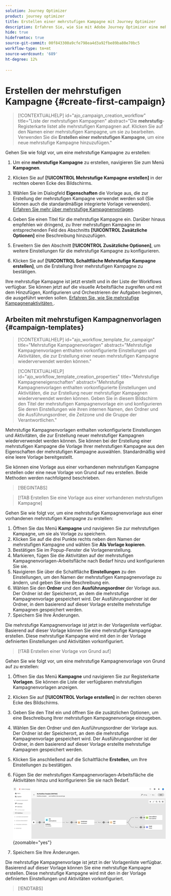 ```yaml
---
solution: Journey Optimizer
product: journey optimizer
title: Erstellen einer mehrstufigen Kampagne mit Journey Optimizer
description: Erfahren Sie, wie Sie mit Adobe Journey Optimizer eine mehrstufige Kampagne erstellen
hide: true
hidefromtoc: true
source-git-commit: 00f843300a9cfe798ea4d3a92fbe89ba80e70bc5
workflow-type: tm+mt
source-wordcount: '689'
ht-degree: 12%

---
```



# Erstellen der mehrstufigen Kampagne {#create-first-campaign}

>[!CONTEXTUALHELP]
>id="ajo_campaign_creation_workflow"
>title="Liste der mehrstufigen Kampagnen"
>abstract="Die **mehrstufig**-Registerkarte listet alle mehrstufigen Kampagnen auf. Klicken Sie auf den Namen einer mehrstufigen Kampagne, um sie zu bearbeiten. Verwenden Sie die **Erstellen einer mehrstufigen Kampagne**, um eine neue mehrstufige Kampagne hinzuzufügen."


Gehen Sie wie folgt vor, um eine mehrstufige Kampagne zu erstellen:

1. Um eine **mehrstufige Kampagne** zu erstellen, navigieren Sie zum Menü **Kampagnen**.

1. Klicken Sie auf **[!UICONTROL Mehrstufige Kampagne erstellen]** in der rechten oberen Ecke des Bildschirms.

1. Wählen Sie im Dialogfeld **Eigenschaften** die Vorlage aus, die zur Erstellung der mehrstufigen Kampagne verwendet werden soll (Sie können auch die standardmäßige integrierte Vorlage verwenden). [Erfahren Sie mehr über mehrstufige Kampagnenvorlagen](#campaign-templates).

1. Geben Sie einen Titel für die mehrstufige Kampagne ein. Darüber hinaus empfehlen wir dringend, zu Ihrer mehrstufigen Kampagne im entsprechenden Feld des Abschnitts **[!UICONTROL Zusätzliche Optionen]** eine Beschreibung hinzuzufügen.

1. Erweitern Sie den Abschnitt **[!UICONTROL Zusätzliche Optionen]**, um weitere Einstellungen für die mehrstufige Kampagne zu konfigurieren.

1. Klicken Sie auf **[!UICONTROL Schaltfläche Mehrstufige Kampagne erstellen]**, um die Erstellung Ihrer mehrstufigen Kampagne zu bestätigen.

Ihre mehrstufige Kampagne ist jetzt erstellt und in der Liste der Workflows verfügbar. Sie können jetzt auf die visuelle Arbeitsfläche zugreifen und mit dem Hinzufügen, Konfigurieren und Orchestrieren der Aufgaben beginnen, die ausgeführt werden sollen. [Erfahren Sie, wie Sie mehrstufige Kampagnenaktivitäten ](orchestrate-activities.md).

## Arbeiten mit mehrstufigen Kampagnenvorlagen {#campaign-templates}

>[!CONTEXTUALHELP]
>id="ajo_workflow_template_for_campaign"
>title="Mehrstufige Kampagnenvorlagen"
>abstract="Mehrstufige Kampagnenvorlagen enthalten vorkonfigurierte Einstellungen und Aktivitäten, die zur Erstellung einer neuen mehrstufigen Kampagne wiederverwendet werden können."

>[!CONTEXTUALHELP]
>id="ajo_workflow_template_creation_properties"
>title="Mehrstufige Kampagneneigenschaften"
>abstract="Mehrstufige Kampagnenvorlagen enthalten vorkonfigurierte Einstellungen und Aktivitäten, die zur Erstellung neuer mehrstufiger Kampagnen wiederverwendet werden können. Geben Sie in diesem Bildschirm den Titel der mehrstufigen Kampagnenvorlage ein und konfigurieren Sie deren Einstellungen wie ihren internen Namen, den Ordner und die Ausführungsordner, die Zeitzone und die Gruppe der Verantwortlichen."

Mehrstufige Kampagnenvorlagen enthalten vorkonfigurierte Einstellungen und Aktivitäten, die zur Erstellung neuer mehrstufiger Kampagnen wiederverwendet werden können. Sie können bei der Erstellung einer mehrstufigen Kampagne die Vorlage Ihrer mehrstufigen Kampagne aus den Eigenschaften der mehrstufigen Kampagne auswählen. Standardmäßig wird eine leere Vorlage bereitgestellt.

Sie können eine Vorlage aus einer vorhandenen mehrstufigen Kampagne erstellen oder eine neue Vorlage von Grund auf neu erstellen. Beide Methoden werden nachfolgend beschrieben.

>[!BEGINTABS]

>[!TAB Erstellen Sie eine Vorlage aus einer vorhandenen mehrstufigen Kampagne]

Gehen Sie wie folgt vor, um eine mehrstufige Kampagnenvorlage aus einer vorhandenen mehrstufigen Kampagne zu erstellen:

1. Öffnen Sie das Menü **Kampagne** und navigieren Sie zur mehrstufigen Kampagne, um sie als Vorlage zu speichern.
1. Klicken Sie auf die drei Punkte rechts neben dem Namen der mehrstufigen Kampagne und wählen Sie **Als Vorlage kopieren**.
1. Bestätigen Sie im Popup-Fenster die Vorlagenerstellung.
1. Markieren, fügen Sie die Aktivitäten auf der mehrstufigen Kampagnenvorlagen-Arbeitsfläche nach Bedarf hinzu und konfigurieren Sie sie.
1. Navigieren Sie über die Schaltfläche **Einstellungen** zu den Einstellungen, um den Namen der mehrstufigen Kampagnenvorlage zu ändern, und geben Sie eine Beschreibung ein.
1. Wählen Sie den **Ordner** und den **Ausführungsordner** der Vorlage aus. Der Ordner ist der Speicherort, an dem die mehrstufige Kampagnenvorlage gespeichert wird. Der Ausführungsordner ist der Ordner, in dem basierend auf dieser Vorlage erstellte mehrstufige Kampagnen gespeichert werden.
1. Speichern Sie Ihre Änderungen.

Die mehrstufige Kampagnenvorlage ist jetzt in der Vorlagenliste verfügbar. Basierend auf dieser Vorlage können Sie eine mehrstufige Kampagne erstellen. Diese mehrstufige Kampagne wird mit den in der Vorlage definierten Einstellungen und Aktivitäten vorkonfiguriert.


>[!TAB Erstellen einer Vorlage von Grund auf]


Gehen Sie wie folgt vor, um eine mehrstufige Kampagnenvorlage von Grund auf zu erstellen:

1. Öffnen Sie das Menü **Kampagne** und navigieren Sie zur Registerkarte **Vorlagen**. Sie können die Liste der verfügbaren mehrstufigen Kampagnenvorlagen anzeigen.
1. Klicken Sie auf **[!UICONTROL Vorlage erstellen]** in der rechten oberen Ecke des Bildschirms.
1. Geben Sie den Titel ein und öffnen Sie die zusätzlichen Optionen, um eine Beschreibung Ihrer mehrstufigen Kampagnenvorlage einzugeben.
1. Wählen Sie den Ordner und den Ausführungsordner der Vorlage aus. Der Ordner ist der Speicherort, an dem die mehrstufige Kampagnenvorlage gespeichert wird. Der Ausführungsordner ist der Ordner, in dem basierend auf dieser Vorlage erstellte mehrstufige Kampagnen gespeichert werden.
1. Klicken Sie anschließend auf die Schaltfläche **Erstellen**, um Ihre Einstellungen zu bestätigen.
1. Fügen Sie der mehrstufigen Kampagnenvorlagen-Arbeitsfläche die Aktivitäten hinzu und konfigurieren Sie sie nach Bedarf.

   ![](assets/wf-template-activities.png){zoomable="yes"}

1. Speichern Sie Ihre Änderungen.

Die mehrstufige Kampagnenvorlage ist jetzt in der Vorlagenliste verfügbar. Basierend auf dieser Vorlage können Sie eine mehrstufige Kampagne erstellen. Diese mehrstufige Kampagne wird mit den in der Vorlage definierten Einstellungen und Aktivitäten vorkonfiguriert.

>[!ENDTABS]
